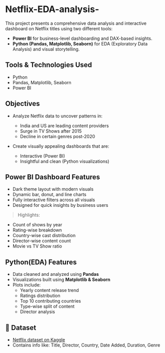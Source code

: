 # Netflix-EDA-analysis-
 
This project presents a comprehensive data analysis and interactive dashboard on Netflix titles using two different tools:

- **Power BI** for business-level dashboarding and DAX-based insights.
- **Python (Pandas, Matplotlib, Seaborn)** for EDA (Exploratory Data Analysis) and visual storytelling.
  
## Tools & Technologies Used

- Python
- Pandas, Matplotlib, Seaborn
- Power BI

## Objectives

- Analyze Netflix data to uncover patterns in:
  - India and US are leading content providers
  - Surge in TV Shows after 2015
  - Decline in certain genres post-2020

- Create visually appealing dashboards that are:
  - Interactive (Power BI)
  - Insightful and clean (Python visualizations)

## Power BI Dashboard Features

-  Dark theme layout with modern visuals  
-  Dynamic bar, donut, and line charts  
-  Fully interactive filters across all visuals  
-  Designed for quick insights by business users  

>  Highlights:
 - Count of shows by year  
 - Rating-wise breakdown  
 - Country-wise cast distribution  
 - Director-wise content count  
 - Movie vs TV Show ratio  

## Python(EDA) Features

- Data cleaned and analyzed using **Pandas**
- Visualizations built using **Matplotlib & Seaborn**
- Plots include:
  - Yearly content release trend
  - Ratings distribution
  - Top 10 contributing countries
  - Type-wise split of content
  - Director analysis
## 📁 Dataset
- [Netflix dataset on Kaggle](https://www.kaggle.com/datasets/shivamb/netflix-shows)  
- Contains info like: Title, Director, Country, Date Added, Duration, Genre
